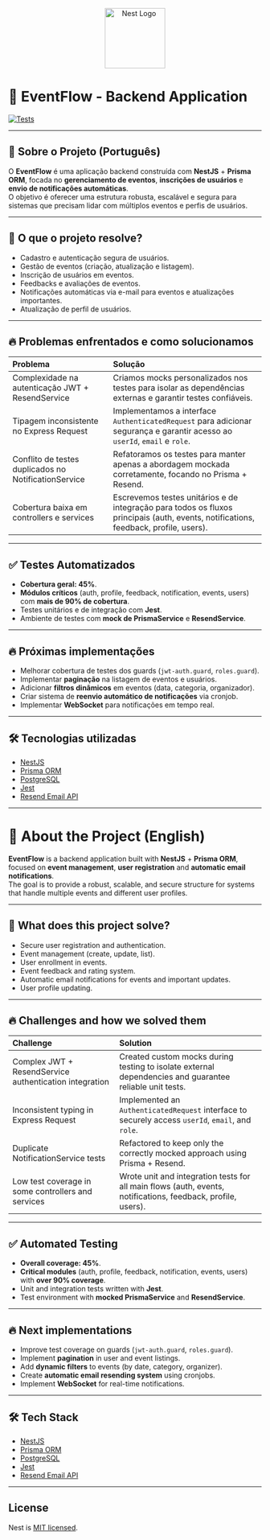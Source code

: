 <p align="center">
  <a href="http://nestjs.com/" target="blank"><img src="https://nestjs.com/img/logo-small.svg" width="120" alt="Nest Logo" /></a>
</p>

# 🎯 EventFlow - Backend Application

[![Tests](https://img.shields.io/badge/tests-passing-brightgreen.svg)](https://nestjs.com/)  

---

## 📖 Sobre o Projeto (Português)
O **EventFlow** é uma aplicação backend construída com **NestJS** + **Prisma ORM**, focada no **gerenciamento de eventos**, **inscrições de usuários** e **envio de notificações automáticas**.  
O objetivo é oferecer uma estrutura robusta, escalável e segura para sistemas que precisam lidar com múltiplos eventos e perfis de usuários.

---

## 🚀 O que o projeto resolve?
- Cadastro e autenticação segura de usuários.
- Gestão de eventos (criação, atualização e listagem).
- Inscrição de usuários em eventos.
- Feedbacks e avaliações de eventos.
- Notificações automáticas via e-mail para eventos e atualizações importantes.
- Atualização de perfil de usuários.

---

## 🔥 Problemas enfrentados e como solucionamos

| Problema | Solução |
| :------- | :------ |
| Complexidade na autenticação JWT + ResendService | Criamos mocks personalizados nos testes para isolar as dependências externas e garantir testes confiáveis. |
| Tipagem inconsistente no Express Request | Implementamos a interface `AuthenticatedRequest` para adicionar segurança e garantir acesso ao `userId`, `email` e `role`. |
| Conflito de testes duplicados no NotificationService | Refatoramos os testes para manter apenas a abordagem mockada corretamente, focando no Prisma + Resend. |
| Cobertura baixa em controllers e services | Escrevemos testes unitários e de integração para todos os fluxos principais (auth, events, notifications, feedback, profile, users). |

---

## ✅ Testes Automatizados
- **Cobertura geral: 45%**.
- **Módulos críticos** (auth, profile, feedback, notification, events, users) com **mais de 90% de cobertura**.
- Testes unitários e de integração com **Jest**.
- Ambiente de testes com **mock de PrismaService** e **ResendService**.

---

## 🔥 Próximas implementações
- Melhorar cobertura de testes dos guards (`jwt-auth.guard`, `roles.guard`).
- Implementar **paginação** na listagem de eventos e usuários.
- Adicionar **filtros dinâmicos** em eventos (data, categoria, organizador).
- Criar sistema de **reenvio automático de notificações** via cronjob.
- Implementar **WebSocket** para notificações em tempo real.

---

## 🛠️ Tecnologias utilizadas
- [NestJS](https://nestjs.com/)
- [Prisma ORM](https://www.prisma.io/)
- [PostgreSQL](https://www.postgresql.org/)
- [Jest](https://jestjs.io/)
- [Resend Email API](https://resend.com/)

---

# 📖 About the Project (English)
**EventFlow** is a backend application built with **NestJS** + **Prisma ORM**, focused on **event management**, **user registration** and **automatic email notifications**.  
The goal is to provide a robust, scalable, and secure structure for systems that handle multiple events and different user profiles.

---

## 🚀 What does this project solve?
- Secure user registration and authentication.
- Event management (create, update, list).
- User enrollment in events.
- Event feedback and rating system.
- Automatic email notifications for events and important updates.
- User profile updating.

---

## 🔥 Challenges and how we solved them

| Challenge | Solution |
| :-------- | :------- |
| Complex JWT + ResendService authentication integration | Created custom mocks during testing to isolate external dependencies and guarantee reliable unit tests. |
| Inconsistent typing in Express Request | Implemented an `AuthenticatedRequest` interface to securely access `userId`, `email`, and `role`. |
| Duplicate NotificationService tests | Refactored to keep only the correctly mocked approach using Prisma + Resend. |
| Low test coverage in some controllers and services | Wrote unit and integration tests for all main flows (auth, events, notifications, feedback, profile, users). |

---

## ✅ Automated Testing
- **Overall coverage: 45%**.
- **Critical modules** (auth, profile, feedback, notification, events, users) with **over 90% coverage**.
- Unit and integration tests written with **Jest**.
- Test environment with **mocked PrismaService** and **ResendService**.

---

## 🔥 Next implementations
- Improve test coverage on guards (`jwt-auth.guard`, `roles.guard`).
- Implement **pagination** in user and event listings.
- Add **dynamic filters** to events (by date, category, organizer).
- Create **automatic email resending system** using cronjobs.
- Implement **WebSocket** for real-time notifications.

---

## 🛠️ Tech Stack
- [NestJS](https://nestjs.com/)
- [Prisma ORM](https://www.prisma.io/)
- [PostgreSQL](https://www.postgresql.org/)
- [Jest](https://jestjs.io/)
- [Resend Email API](https://resend.com/)

---


## License

Nest is [MIT licensed](https://github.com/nestjs/nest/blob/master/LICENSE).
